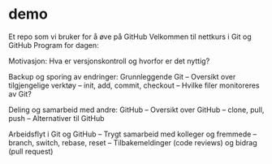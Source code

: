 # demo
Et repo som vi bruker for å øve på GitHub
Velkommen til nettkurs i Git og GitHub
Program for dagen:

Motivasjon: Hva er versjonskontroll og hvorfor er det nyttig?

Backup og sporing av endringer: Grunnleggende Git
– Oversikt over tilgjengelige verktøy
– init, add, commit, checkout
– Hvilke filer monitoreres av Git?

Deling og samarbeid med andre: GitHub
– Oversikt over GitHub
– clone, pull, push
– Alternativer til GitHub

Arbeidsflyt i Git og GitHub
– Trygt samarbeid med kolleger og fremmede
– branch, switch, rebase, reset
– Tilbakemeldinger (code reviews) og bidrag (pull request)
